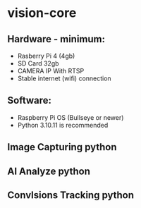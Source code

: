 # vision-core
## Hardware - minimum:
- Rasberry Pi 4 (4gb)
- SD Card 32gb
- CAMERA IP With RTSP
- Stable internet (wifi) connection
## Software:
- Raspberry Pi OS (Bullseye or newer)
- Python 3.10.11 is recommended
## Image Capturing python
## AI Analyze python
## Convlsions Tracking python